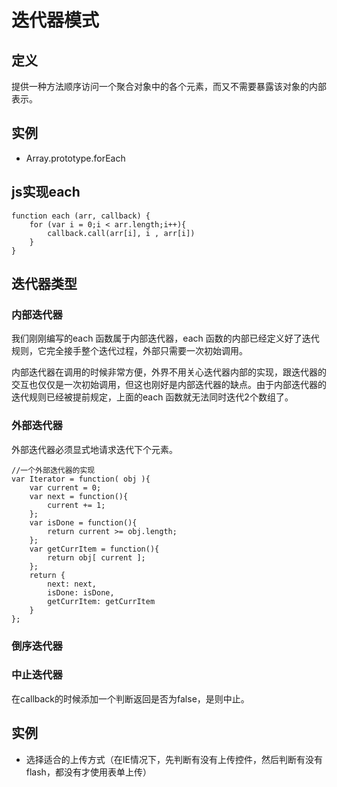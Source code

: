 # 迭代器模式

## 定义
提供一种方法顺序访问一个聚合对象中的各个元素，而又不需要暴露该对象的内部表示。

## 实例
* Array.prototype.forEach

## js实现each
```
function each (arr, callback) {
    for (var i = 0;i < arr.length;i++){
        callback.call(arr[i], i , arr[i])
    }
}
```

## 迭代器类型
### 内部迭代器
我们刚刚编写的each 函数属于内部迭代器，each 函数的内部已经定义好了迭代规则，它完全接手整个迭代过程，外部只需要一次初始调用。

内部迭代器在调用的时候非常方便，外界不用关心迭代器内部的实现，跟迭代器的交互也仅仅是一次初始调用，但这也刚好是内部迭代器的缺点。由于内部迭代器的迭代规则已经被提前规定，上面的each 函数就无法同时迭代2个数组了。

### 外部迭代器
外部迭代器必须显式地请求迭代下个元素。

```
//一个外部迭代器的实现
var Iterator = function( obj ){
    var current = 0;
    var next = function(){
        current += 1;
    };
    var isDone = function(){
        return current >= obj.length;
    };
    var getCurrItem = function(){
        return obj[ current ];
    };
    return {
        next: next,
        isDone: isDone,
        getCurrItem: getCurrItem
    }
};
```

### 倒序迭代器

### 中止迭代器
在callback的时候添加一个判断返回是否为false，是则中止。

## 实例
* 选择适合的上传方式（在IE情况下，先判断有没有上传控件，然后判断有没有flash，都没有才使用表单上传）
